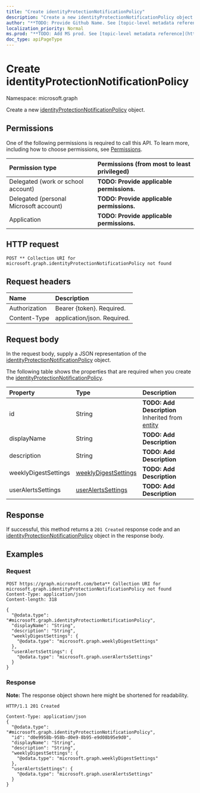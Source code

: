 ```yaml
---
title: "Create identityProtectionNotificationPolicy"
description: "Create a new identityProtectionNotificationPolicy object."
author: "**TODO: Provide Github Name. See [topic-level metadata reference](https://msgo.azurewebsites.net/add/document/guidelines/metadata.html#topic-level-metadata)**"
localization_priority: Normal
ms.prod: "**TODO: Add MS prod. See [topic-level metadata reference](https://msgo.azurewebsites.net/add/document/guidelines/metadata.html#topic-level-metadata)**"
doc_type: apiPageType
---
```


# Create identityProtectionNotificationPolicy
Namespace: microsoft.graph

Create a new [identityProtectionNotificationPolicy](../resources/identityprotectionnotificationpolicy.md) object.

## Permissions
One of the following permissions is required to call this API. To learn more, including how to choose permissions, see [Permissions](/graph/permissions-reference).

|Permission type|Permissions (from most to least privileged)|
|:---|:---|
|Delegated (work or school account)|**TODO: Provide applicable permissions.**|
|Delegated (personal Microsoft account)|**TODO: Provide applicable permissions.**|
|Application|**TODO: Provide applicable permissions.**|

## HTTP request

<!-- {
  "blockType": "ignored"
}
-->
``` http
POST ** Collection URI for microsoft.graph.identityProtectionNotificationPolicy not found
```

## Request headers
|Name|Description|
|:---|:---|
|Authorization|Bearer {token}. Required.|
|Content-Type|application/json. Required.|

## Request body
In the request body, supply a JSON representation of the [identityProtectionNotificationPolicy](../resources/identityprotectionnotificationpolicy.md) object.

The following table shows the properties that are required when you create the [identityProtectionNotificationPolicy](../resources/identityprotectionnotificationpolicy.md).

|Property|Type|Description|
|:---|:---|:---|
|id|String|**TODO: Add Description** Inherited from [entity](../resources/entity.md)|
|displayName|String|**TODO: Add Description**|
|description|String|**TODO: Add Description**|
|weeklyDigestSettings|[weeklyDigestSettings](../resources/weeklydigestsettings.md)|**TODO: Add Description**|
|userAlertsSettings|[userAlertsSettings](../resources/useralertssettings.md)|**TODO: Add Description**|



## Response

If successful, this method returns a `201 Created` response code and an [identityProtectionNotificationPolicy](../resources/identityprotectionnotificationpolicy.md) object in the response body.

## Examples

### Request
<!-- {
  "blockType": "request",
  "name": "create_identityprotectionnotificationpolicy_from_"
}
-->
``` http
POST https://graph.microsoft.com/beta** Collection URI for microsoft.graph.identityProtectionNotificationPolicy not found
Content-Type: application/json
Content-length: 318

{
  "@odata.type": "#microsoft.graph.identityProtectionNotificationPolicy",
  "displayName": "String",
  "description": "String",
  "weeklyDigestSettings": {
    "@odata.type": "microsoft.graph.weeklyDigestSettings"
  },
  "userAlertsSettings": {
    "@odata.type": "microsoft.graph.userAlertsSettings"
  }
}
```


### Response
**Note:** The response object shown here might be shortened for readability.
<!-- {
  "blockType": "response",
  "truncated": true,
  "@odata.type": "microsoft.graph.identityProtectionNotificationPolicy"
}
-->
``` http
HTTP/1.1 201 Created

Content-Type: application/json
{
  "@odata.type": "#microsoft.graph.identityProtectionNotificationPolicy",
  "id": "d0e9958b-958b-d0e9-8b95-e9d08b95e9d0",
  "displayName": "String",
  "description": "String",
  "weeklyDigestSettings": {
    "@odata.type": "microsoft.graph.weeklyDigestSettings"
  },
  "userAlertsSettings": {
    "@odata.type": "microsoft.graph.userAlertsSettings"
  }
}
```

